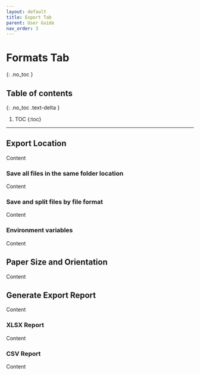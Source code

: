 ```yaml
---
layout: default
title: Export Tab
parent: User Guide
nav_order: 3
---
```


# Formats Tab
{: .no_toc }

## Table of contents
{: .no_toc .text-delta }

1. TOC
{:toc}

---

## Export Location

Content

### Save all files in the same folder location

Content

### Save and split files by file format

Content

### Environment variables

Content

## Paper Size and Orientation

Content

## Generate Export Report

Content

### XLSX Report

Content

### CSV Report

Content
